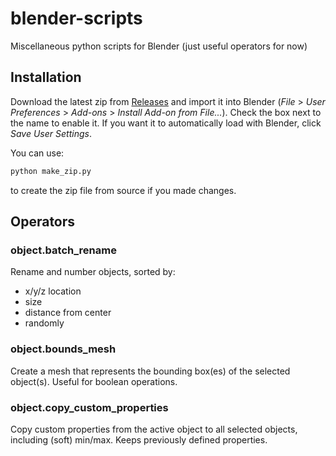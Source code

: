 # blender-scripts
Miscellaneous python scripts for Blender (just useful operators for now)

## Installation

Download the latest zip from [Releases](https://github.com/pezcode/blender-scripts/releases) and import it into Blender (*File* > *User Preferences* > *Add-ons* > *Install Add-on from File...*). Check the box next to the name to enable it.
If you want it to automatically load with Blender, click *Save User Settings*.

You can use:
```bash
python make_zip.py
```
to create the zip file from source if you made changes.

## Operators

### object.batch_rename

Rename and number objects, sorted by:
  - x/y/z location
  - size
  - distance from center
  - randomly

### object.bounds_mesh

Create a mesh that represents the bounding box(es) of the selected object(s). Useful for boolean operations.

### object.copy_custom_properties

Copy custom properties from the active object to all selected objects, including (soft) min/max. Keeps previously defined properties.
